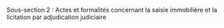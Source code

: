 Sous-section 2 :  Actes et formalités concernant la saisie immobilière et la licitation par adjudication judiciaire 
